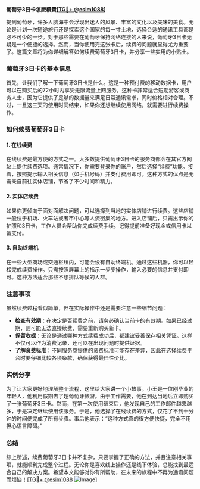 **葡萄牙3日卡怎麽續費[[TG💪+ @esim1088](https://t.me/s/esim1088)]**

提到葡萄牙，许多人脑海中会浮现出迷人的风景、丰富的文化以及美味的美食。无论是计划一次短途旅行还是探索这个国家的每一寸土地，选择合适的通讯工具都是必不可少的一步。对于那些需要在葡萄牙保持网络连接的人来说，葡萄牙3日卡无疑是一个便捷的选择。然而，当你使用完这张卡后，续费的问题就显得尤为重要了。这篇文章将为你详细解答如何续费葡萄牙3日卡，并分享一些实用的小贴士。

### 葡萄牙3日卡的基本信息

首先，让我们了解一下葡萄牙3日卡是什么。这是一种预付费的移动数据卡，用户可以在购买后的72小时内享受无限流量上网服务。这种卡非常适合短期游客或商务人士，因为它提供了足够的数据量来满足日常通讯需求，同时价格相对合理。不过，一旦这三天的使用时间结束，如果你还想继续使用网络，就需要进行续费操作。

### 如何续费葡萄牙3日卡

#### 1. 在线续费

在线续费是最方便的方式之一。大多数提供葡萄牙3日卡的服务商都会在其官方网站上提供续费选项。通常情况下，你需要登录你的账户，然后选择“续费”功能。接着，按照提示输入相关信息（如手机号码）并支付费用即可。这种方式的优点是无需亲自前往实体店铺，节省了不少时间和精力。

#### 2. 实体店续费

如果你更倾向于面对面解决问题，可以选择到当地的实体店铺进行续费。这些店铺一般位于机场、火车站或者市中心等人流密集的地方。进入店铺后，只需出示你的护照和3日卡，工作人员会帮助你完成续费手续。记得提前准备好现金或信用卡以备支付。

#### 3. 自助终端机

在一些大型商场或交通枢纽内，可能会设有自助终端机。通过这些机器，你可以轻松完成续费操作。只需按照屏幕上的指示一步步操作，输入必要的信息并支付即可。这种方法适合那些不想排队等候的人群。

### 注意事项

虽然续费过程看似简单，但在实际操作中还是需要注意一些细节问题：

- **检查有效期**：在决定是否续费之前，请务必确认当前卡的有效期。如果已经过期，则可能无法直接续费，需要重新购买新卡。
- **保留收据**：无论是通过哪种方式续费成功后，都建议妥善保存相关凭证。这样不仅可以作为消费记录，还可以在出现问题时提供证据。
- **了解资费标准**：不同服务商提供的资费标准可能存在差异，因此在选择续费平台时要仔细比较各项条款，确保获得最佳性价比。

### 实例分享

为了让大家更好地理解整个流程，这里给大家讲一个小故事。小王是一位刚毕业的年轻人，他利用假期去了趟葡萄牙旅游。由于工作需要，他在到达当地后立即购买了一张葡萄牙3日卡。然而，在第一次使用结束后，他发现自己的工作邮件越来越多，于是决定继续使用该服务。于是，他选择了在线续费的方式，仅花了不到十分钟的时间便完成了所有步骤。事后他表示：“这种方式真的很方便快捷，完全不用担心语言障碍。”

### 总结

综上所述，续费葡萄牙3日卡并不复杂，只要掌握了正确的方法，并且注意相关事项，就能顺利完成整个过程。无论你是喜欢线上操作还是线下体验，总能找到最适合自己的解决方案。希望本文能够对你有所帮助，在未来的旅程中不再为通讯问题而烦恼！[[TG💪+ @esim1088](https://t.me/s/esim1088) ![Image](https://i.postimg.cc/4NQfJmqS/Snipaste-2025-05-13-00-14-12.png)]